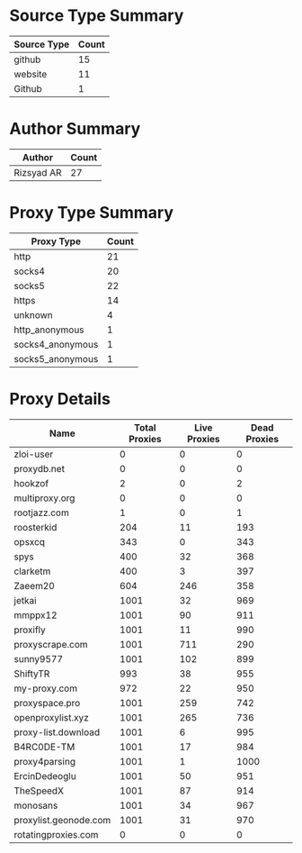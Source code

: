# Source Type Summary

| Source Type | Count |
|-------------|-------|
| github | 15 |
| website | 11 |
| Github | 1 |


# Author Summary

| Author | Count |
|--------|-------|
| Rizsyad AR | 27 |


# Proxy Type Summary

| Proxy Type | Count |
|------------|-------|
| http | 21 |
| socks4 | 20 |
| socks5 | 22 |
| https | 14 |
| unknown | 4 |
| http_anonymous | 1 |
| socks4_anonymous | 1 |
| socks5_anonymous | 1 |


# Proxy Details

| Name | Total Proxies | Live Proxies | Dead Proxies |
|------|---------------|--------------|---------------|
| zloi-user | 0 | 0 | 0 |
| proxydb.net | 0 | 0 | 0 |
| hookzof | 2 | 0 | 2 |
| multiproxy.org | 0 | 0 | 0 |
| rootjazz.com | 1 | 0 | 1 |
| roosterkid | 204 | 11 | 193 |
| opsxcq | 343 | 0 | 343 |
| spys | 400 | 32 | 368 |
| clarketm | 400 | 3 | 397 |
| Zaeem20 | 604 | 246 | 358 |
| jetkai | 1001 | 32 | 969 |
| mmppx12 | 1001 | 90 | 911 |
| proxifly | 1001 | 11 | 990 |
| proxyscrape.com | 1001 | 711 | 290 |
| sunny9577 | 1001 | 102 | 899 |
| ShiftyTR | 993 | 38 | 955 |
| my-proxy.com | 972 | 22 | 950 |
| proxyspace.pro | 1001 | 259 | 742 |
| openproxylist.xyz | 1001 | 265 | 736 |
| proxy-list.download | 1001 | 6 | 995 |
| B4RC0DE-TM | 1001 | 17 | 984 |
| proxy4parsing | 1001 | 1 | 1000 |
| ErcinDedeoglu | 1001 | 50 | 951 |
| TheSpeedX | 1001 | 87 | 914 |
| monosans | 1001 | 34 | 967 |
| proxylist.geonode.com | 1001 | 31 | 970 |
| rotatingproxies.com | 0 | 0 | 0 |
